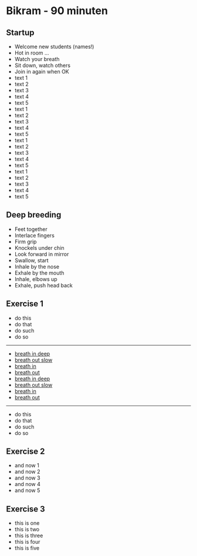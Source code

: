 # Bikram - 90 minuten

## Startup

- Welcome new students (names!)
- Hot in room ...
- Watch your breath
- Sit down, watch others
- Join in again when OK
- text 1
- text 2
- text 3
- text 4
- text 5
- text 1
- text 2
- text 3
- text 4
- text 5
- text 1
- text 2
- text 3
- text 4
- text 5
- text 1
- text 2
- text 3
- text 4
- text 5

## Deep breeding

- Feet together
- Interlace fingers
- Firm grip
- Knockels under chin
- Look forward in mirror
- Swallow, start
- Inhale by the nose
- Exhale by the mouth
- Inhale, elbows up
- Exhale, push head back

## Exercise 1

- do this
- do that
- do such
- do so

---

- [breath in deep](6:beep)
- [breath out slow](6:beep)
- [breath in](6:beep)
- [breath out](6:beep)
- [breath in deep](6:beep)
- [breath out slow](6:beep)
- [breath in](6:beep)
- [breath out](6:beep)

---

- do this
- do that
- do such
- do so

## Exercise 2
- and now 1
- and now 2
- and now 3
- and now 4
- and now 5

## Exercise 3
- this is one
- this is two
- this is three
- this is four
- this is five